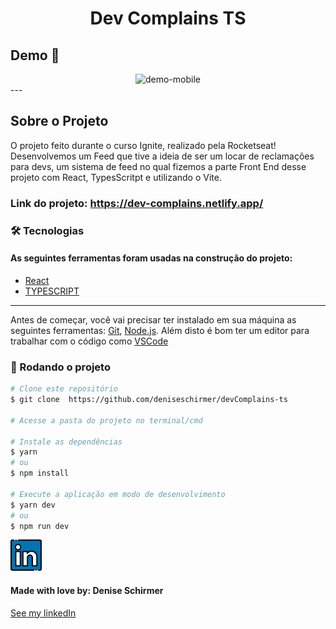 
<h1 style="text-align: center; font-weight: bold;">Dev Complains TS</h1>

 ## Demo 📸

<div align="center">

   <img src="./github/dev-complains.gif" alt="demo-mobile" height="425">

</div> 
 ---

## Sobre o Projeto
O  projeto feito durante o curso Ignite, realizado pela Rocketseat! Desenvolvemos um Feed que tive a ideia de ser um locar de reclamações para devs,
um sistema de feed no qual fizemos a parte Front End desse projeto com React, TypesScritpt e utilizando o Vite.

### Link do projeto: https://dev-complains.netlify.app/

### 🛠 Tecnologias
#### As seguintes ferramentas foram usadas na construção do projeto:

- [React](https://pt-br.reactjs.org/)
- [TYPESCRIPT](https://www.typescriptlang.org/docs/)


--- 
Antes de começar, você vai precisar ter instalado em sua máquina as seguintes ferramentas:
[Git](https://git-scm.com), [Node.js](https://nodejs.org/en/).
Além disto é bom ter um editor para trabalhar com o código como [VSCode](https://code.visualstudio.com/)

### 🎲 Rodando o projeto

```bash
# Clone este repositório
$ git clone  https://github.com/deniseschirmer/devComplains-ts

# Acesse a pasta do projeto no terminal/cmd

# Instale as dependências
$ yarn
# ou
$ npm install

# Execute a aplicação em modo de desenvolvimento
$ yarn dev
# ou
$ npm run dev

```



<a href="https://raw.githubusercontent.com/ARTHURPC03/Proffy-FullStack/master/github/linkedin.png">
<img src="https://raw.githubusercontent.com/ARTHURPC03/Proffy-FullStack/master/github/linkedin.png" alt="linkedin" height="50"></a>
<br />

#### Made with love by: Denise Schirmer

[See my linkedIn](https://www.linkedin.com/in/denise-s-lima-schirmer-9702661ba/)
